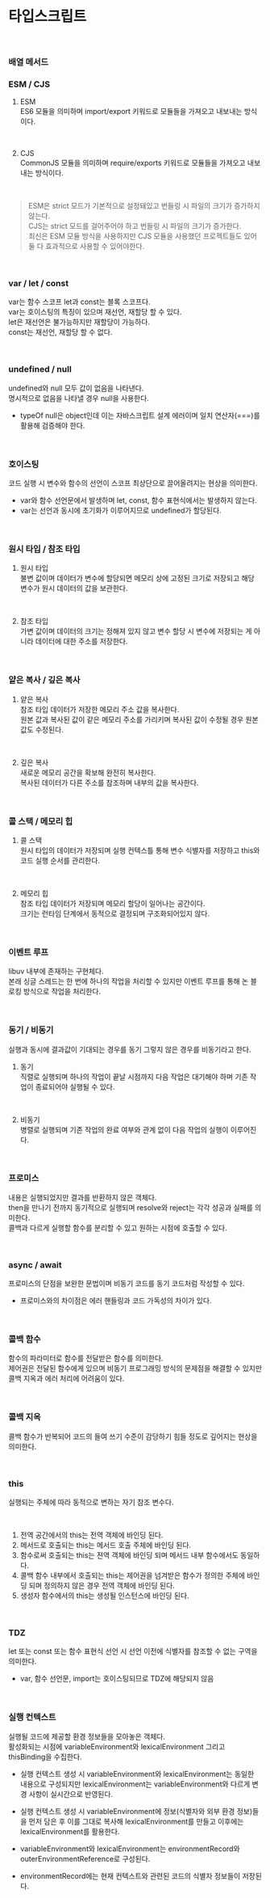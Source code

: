 # 타입스크립트
<br>

### 배열 메서드
### ESM / CJS
1. ESM <br>
ES6 모듈을 의미하며 import/export 키워드로 모듈들을 가져오고 내보내는 방식이다. <br>

<br>

2. CJS <br>
CommonJS 모듈을 의미하며 require/exports 키워드로 모듈들을 가져오고 내보내는 방식이다. <br>

<br>

> ESM은 strict 모드가 기본적으로 설정돼있고 번들링 시 파일의 크기가 증가하지 않는다. <br>
> CJS는 strict 모드를 걸어주어야 하고 번들링 시 파일의 크기가 증가한다. <br>
> 최신은 ESM 모듈 방식을 사용하지만 CJS 모듈을 사용했던 프로젝트들도 있어 둘 다 효과적으로 사용할 수 있어야한다. <br>

<br>

### var / let / const
var는 함수 스코프 let과 const는 블록 스코프다. <br>
var는 호이스팅의 특징이 있으며 재선언, 재할당 할 수 있다. <br>
let은 재선언은 불가능하지만 재할당이 가능하다. <br>
const는 재선언, 재할당 할 수 없다. <br>

<br>

### undefined / null
undefined와 null 모두 값이 없음을 나타낸다. <br>
명시적으로 없음을 나타낼 경우 null을 사용한다. <br>

* typeOf null은 object인데 이는 자바스크립트 설계 에러이며 일치 연산자(===)를 활용해 검증해야 한다. 

<br>

### 호이스팅
코드 실행 시 변수와 함수의 선언이 스코프 최상단으로 끌어올려지는 현상을 의미한다. <br>

* var와 함수 선언문에서 발생하며 let, const, 함수 표현식에서는 발생하지 않는다. <br>
* var는 선언과 동시에 초기화가 이루어지므로 undefined가 할당된다. <br>

<br>

### 원시 타입 / 참조 타입
1. 원시 타입 <br>
불변 값이며 데이터가 변수에 할당되면 메모리 상에 고정된 크기로 저장되고 해당 변수가 원시 데이터의 값을 보관한다. <br>

<br>

2. 참조 타입 <br>
가변 값이며 데이터의 크기는 정해져 있지 않고 변수 할당 시 변수에 저장되는 게 아니라 데이터에 대한 주소를 저장한다. <br>

<br>

### 얕은 복사 / 깊은 복사
1. 얕은 복사 <br>
참조 타입 데이터가 저장한 메모리 주소 값을 복사한다. <br>
원본 값과 복사된 값이 같은 메모리 주소를 가리키며 복사된 값이 수정될 경우 원본 값도 수정된다. <br>

<br>

2. 깊은 복사 <br>
새로운 메모리 공간을 확보해 완전히 복사한다. <br>
복사된 데이터가 다른 주소를 참조하며 내부의 값을 복사한다. <br>

<br>

### 콜 스택 / 메모리 힙
1. 콜 스택 <br>
원시 타입의 데이터가 저장되며 실행 컨텍스틀 통해 변수 식별자를 저장하고 this와 코드 실행 순서를 관리한다. <br>

<br>

2. 메모리 힙 <br>
참조 타입 데이터가 저장되며 메모리 할당이 일어나는 공간이다. <br>
크기는 런타임 단계에서 동적으로 결정되며 구조화되어있지 않다. <br>

<br>

### 이벤트 루프 
libuv 내부에 존재하는 구현체다. <br>
본래 싱글 스레드는 한 번에 하나의 작업을 처리할 수 있지만 이벤트 루프를 통해 논 블로킹 방식으로 작업을 처리한다. <br>

<br>

### 동기 / 비동기
실행과 동시에 결과값이 기대되는 경우를 동기 그렇지 않은 경우를 비동기라고 한다. <br>

1. 동기 <br>
직렬로 실행되며 하나의 작업이 끝날 시점까지 다음 작업은 대기해야 하며 기존 작업이 종료되어야 실행될 수 있다. <br>

<br>

2. 비동기 <br>
병렬로 실행되며 기존 작업의 완료 여부와 관계 없이 다음 작업의 실행이 이루어진다. <br>

<br>

### 프로미스
내용은 실행되었지만 결과를 반환하지 않은 객체다. <br>
then을 만나기 전까지 동기적으로 실행되며 resolve와 reject는 각각 성공과 실패를 의미한다. <br>
콜백과 다르게 실행할 함수를 분리할 수 있고 원하는 시점에 호출할 수 있다. <br>

<br>

### async / await
프로미스의 단점을 보완한 문법이며 비동기 코드를 동기 코드처럼 작성할 수 있다. <br>

* 프로미스와의 차이점은 에러 핸들링과 코드 가독성의 차이가 있다.

<br>

### 콜백 함수
함수의 파라미터로 함수를 전달받은 함수를 의미한다. <br>
제어권은 전달된 함수에게 있으며 비동기 프로그래밍 방식의 문제점을 해결할 수 있지만 콜백 지옥과 에러 처리에 어려움이 있다. <br>

<br>

### 콜백 지옥
콜백 함수가 반복되어 코드의 들여 쓰기 수준이 감당하기 힘들 정도로 깊어지는 현상을 의미한다. <br>

<br>

### this
실행되는 주체에 따라 동적으로 변하는 자기 참조 변수다. <br>

<br>

1. 전역 공간에서의 this는 전역 객체에 바인딩 된다. <br>
2. 메서드로 호출되는 this는 메서드 호출 주체에 바인딩 된다. <br>
3. 함수로써 호출되는 this는 젼역 객체에 바인딩 되며 메서드 내부 함수에서도 동일하다. <br>
4. 콜백 함수 내부에서 호출되는 this는 제어권을 넘겨받은 함수가 정의한 주체에 바인딩 되며 정의하지 않은 경우 전역 객체에 바인딩 된다. <br>
5. 생성자 함수에서의 this는 생성될 인스턴스에 바인딩 된다. <br>

<br>

### TDZ
let 또는 const 또는 함수 표현식 선언 시 선언 이전에 식별자를 참조할 수 없는 구역을 의미한다. <br>

* var, 함수 선언문, import는 호이스팅되므로 TDZ에 해당되지 않음 <br>

<br>

### 실행 컨텍스트
실행될 코드에 제공할 환경 정보들을 모아놓은 객체다. <br>
활성화되는 시점에 variableEnvironment와 lexicalEnvironment 그리고 thisBinding을 수집한다. <br>

* 실행 컨텍스트 생성 시 variableEnvironment와 lexicalEnvironment는 동일한 내용으로 구성되지만 lexicalEnvironment는 variableEnvironment와 다르게 변경 사항이 실시간으로 반영된다. <br>

* 실행 컨텍스트 생성 시 variableEnvironment에 정보(식별자와 외부 환경 정보)들을 먼저 담은 후 이를 그대로 복사해 lexicalEnvironment를 만들고 이후에는 lexicalEnvironment를 활용한다. <br>

* variableEnvironment와 lexicalEnvironment는 environmentRecord와 outerEnvironmentReference로 구성된다. <br>

* environmentRecord에는 현재 컨텍스트와 관련된 코드의 식별자 정보들이 저장된다. <br>


